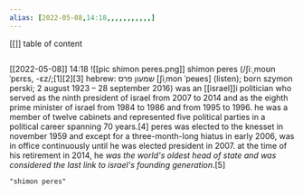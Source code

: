 ```yaml
---
alias: [2022-05-08,14:18,,,,,,,,,,,]
---
```

[[]]
table of content
```toc
```

[[2022-05-08]] 14:18
![[pic shimon peres.png]]
shimon peres (/ʃiːˌmoʊn ˈpɛrɛs, -ɛz/;[1][2][3] hebrew: שמעון פרס [ʃiˌmon ˈpeʁes] (listen); born szymon perski; 2 august 1923 – 28 september 2016) was an [[israel]]i politician who served as the ninth president of israel from 2007 to 2014 and as the eighth prime minister of israel from 1984 to 1986 and from 1995 to 1996. he was a member of twelve cabinets and represented five political parties in a political career spanning 70 years.[4] peres was elected to the knesset in november 1959 and except for a three-month-long hiatus in early 2006, was in office continuously until he was elected president in 2007. at the time of his retirement in 2014, he *was the world's oldest head of state and was considered the last link to israel's founding generation*.[5]
```query
"shimon peres"
```